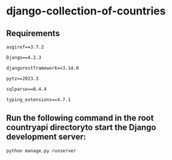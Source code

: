 # django-collection-of-countries
## Requirements
`asgiref==3.7.2`

`Django==4.2.3`

`djangorestframework==3.14.0`

`pytz==2023.3`

`sqlparse==0.4.4`

`typing_extensions==4.7.1`

## Run the following command in the root countryapi directoryto start the Django development server:
```bash
python manage.py runserver
```
